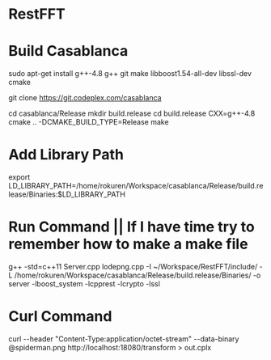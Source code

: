 # RestFFT

# Build Casablanca
sudo apt-get install g++-4.8 g++ git make libboost1.54-all-dev libssl-dev cmake

git clone https://git.codeplex.com/casablanca

cd casablanca/Release
mkdir build.release
cd build.release
CXX=g++-4.8 cmake .. -DCMAKE_BUILD_TYPE=Release
make

# Add Library Path
export LD_LIBRARY_PATH=/home/rokuren/Workspace/casablanca/Release/build.release/Binaries:$LD_LIBRARY_PATH

# Run Command || If I have time try to remember how to make a make file

g++ -std=c++11 Server.cpp lodepng.cpp -I ~/Workspace/RestFFT/include/ -L /home/rokuren/Workspace/casablanca/Release/build.release/Binaries/ -o server -lboost_system -lcpprest -lcrypto -lssl

# Curl Command

curl --header "Content-Type:application/octet-stream" --data-binary @spiderman.png http://localhost:18080/transform > out.cplx
